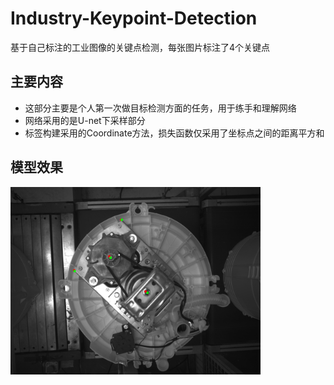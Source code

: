 # Industry-Keypoint-Detection
基于自己标注的工业图像的关键点检测，每张图片标注了4个关键点

## 主要内容
* 这部分主要是个人第一次做目标检测方面的任务，用于练手和理解网络
* 网络采用的是U-net下采样部分
* 标签构建采用的Coordinate方法，损失函数仅采用了坐标点之间的距离平方和


## 模型效果
<img src="https://github.com/ExileSaber/KeyPoint-Detection/blob/main/offset/result/08_11/test_data/202107170976_4_keypoint.jpg" width="400" height="300" alt="网络效果"/><br/>

